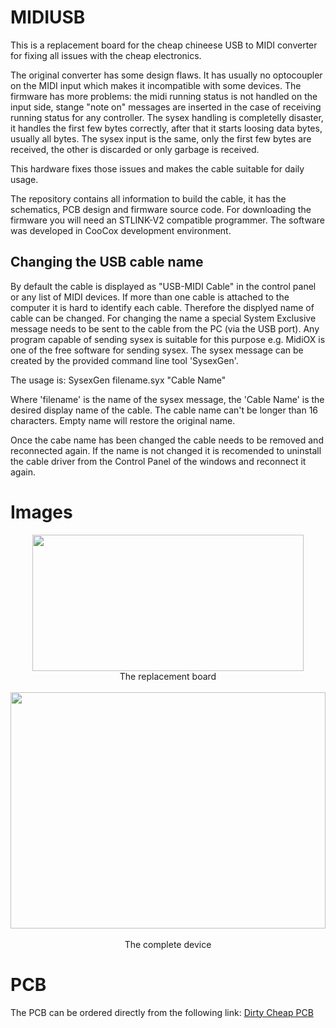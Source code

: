 # MIDIUSB #
This is a replacement board for the cheap chineese USB to MIDI converter for fixing all issues with the cheap electronics. 

The original converter has some design flaws. It has usually no optocoupler on the MIDI input which makes it incompatible with some devices. The firmware has more problems: the midi running status is not handled on the input side, stange "note on" messages are inserted in the case of receiving running status for any controller. The sysex handling is completelly disaster, it handles the first few bytes correctly, after that it starts loosing data bytes, usually all bytes. The sysex input is the same, only the first few bytes are received, the other is discarded or only garbage is received.

This hardware fixes those issues and makes the cable suitable for daily usage.

The repository contains all information to build the cable, it has the schematics, PCB design and firmware source code. For downloading the firmware you will need an STLINK-V2 compatible programmer. The software was developed in CooCox development environment.

## Changing the USB cable name ##

By default the cable is displayed as "USB-MIDI Cable" in the control panel or any list of MIDI devices. If more than one cable is attached to the computer it is hard to identify each cable. Therefore the displyed name of cable can be changed. For changing the name a special System Exclusive message needs to be sent to the cable from the PC (via the USB port). Any program capable of sending sysex is suitable for this purpose e.g. MidiOX is one of the free software for sending sysex. The sysex message can be created by the provided command line tool 'SysexGen'. 

The usage is:
SysexGen filename.syx "Cable Name"

Where 'filename' is the name of the sysex message, the 'Cable Name' is the desired display name of the cable. The cable name can't be longer than 16 characters. Empty name will restore the original name.

Once the cabe name has been changed the cable needs to be removed and reconnected again. If the name is not changed it is recomended to uninstall the cable driver from the Control Panel of the windows and reconnect it again.

# Images #

<p align="center">
  <img width="434" height="218" src="https://user-images.githubusercontent.com/6670256/33966057-7545b242-e05e-11e7-905b-6156708f78c6.jpg">
  <br>
  The replacement board
  <br><br>
  <img width="504" height="378" src="https://user-images.githubusercontent.com/6670256/33966059-7800ac1c-e05e-11e7-9116-aeec1af2bc79.jpg">
  <br><br>
  The complete device  
</p>

# PCB #
The PCB can be ordered directly from the following link: [Dirty Cheap PCB](http://dirtypcbs.com/store/designer/details/8873/5868/midiusb-zip)
